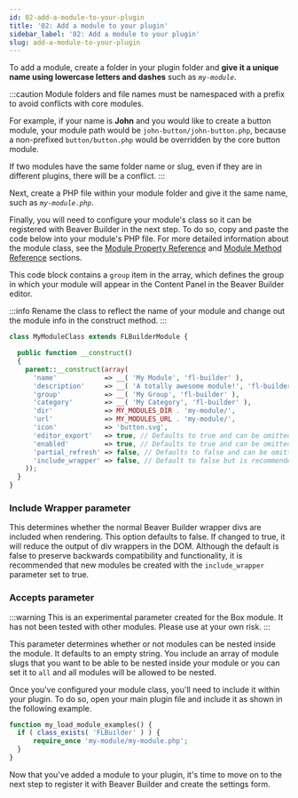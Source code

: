 ```yaml
---
id: 02-add-a-module-to-your-plugin
title: '02: Add a module to your plugin'
sidebar_label: '02: Add a module to your plugin'
slug: add-a-module-to-your-plugin
---
```


To add a module, create a folder in your plugin folder and **give it a unique name using lowercase letters and dashes** such as _`my-module`_.

:::caution
Module folders and file names must be namespaced with a prefix to avoid conflicts with core modules.  

For example, if your name is **John** and you would like to create a button module, your module path
would be `john-button/john-button.php`, because a non-prefixed `button/button.php` would be overridden by the core button module.

If two modules have the same folder name or slug, even if they are in different plugins, there will be
a conflict.
:::

Next, create a PHP file within your module folder and give it the same name, such as _`my-module.php`_.

Finally, you will need to configure your module's class so it can be registered with Beaver Builder in the next step. To do so, copy and paste the code below into your module's PHP file. For more detailed information about the module class, see the [Module Property Reference](08-module-property-reference.md) and [Module Method Reference](09-module-method-reference.md) sections.

This code block contains a `group` item in the array, which defines the group in which your module will appear in the Content Panel in the Beaver Builder editor.

:::info
Rename the class to reflect the name of your module and change out the module info in the construct method.
:::

```php
class MyModuleClass extends FLBuilderModule {

  public function __construct()
  {
    parent::__construct(array(
      'name'            => __( 'My Module', 'fl-builder' ),
      'description'     => __( 'A totally awesome module!', 'fl-builder' ),
      'group'           => __( 'My Group', 'fl-builder' ),
      'category'        => __( 'My Category', 'fl-builder' ),
      'dir'             => MY_MODULES_DIR . 'my-module/',
      'url'             => MY_MODULES_URL . 'my-module/',
      'icon'            => 'button.svg',
      'editor_export'   => true, // Defaults to true and can be omitted.
      'enabled'         => true, // Defaults to true and can be omitted.
      'partial_refresh' => false, // Defaults to false and can be omitted.
      'include_wrapper' => false, // Default to false but is recommended to be set to true
    ));
  }
}
```

### Include Wrapper parameter
This determines whether the normal Beaver Builder wrapper divs are included when rendering.  This option defaults to false.  If changed to true, it will reduce the output of div wrappers in the DOM.  Although the default is false to preserve backwards compatibility and functionality, it is recommended that new modules be created with the `include_wrapper` parameter set to true.


### Accepts parameter

:::warning
This is an experimental parameter created for the Box module.  It has not been tested with other modules.  Please use at your own risk.
:::

This parameter determines whether or not modules can be nested inside the module.  It defaults to an empty string. You include an array of module slugs that you want to be able to be nested inside your module or you can set it to `all` and all modules will be allowed to be nested.

Once you've configured your module class, you'll need to include it within your plugin. To do so, open your main plugin file and include it as shown in the following example.

```php
function my_load_module_examples() {
  if ( class_exists( 'FLBuilder' ) ) {
      require_once 'my-module/my-module.php';
  }
}
```


Now that you've added a module to your plugin, it's time to move on to the next step to register it with Beaver Builder and create the settings form.
